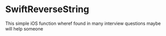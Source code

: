 # SwiftReverseString
This simple iOS function wheref found in many interview questions maybe will help someone 
